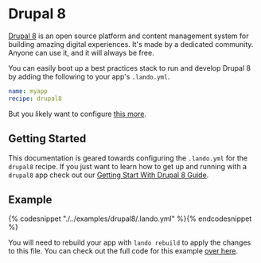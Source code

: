 Drupal 8
========

[Drupal 8](https://www.drupal.org/drupal-8.0) is an open source platform and content management system for building amazing digital experiences. It's made by a dedicated community. Anyone can use it, and it will always be free.

You can easily boot up a best practices stack to run and develop Drupal 8 by adding the following to your app's `.lando.yml`.

```yml
name: myapp
recipe: drupal8
```

But you likely want to configure [this more](#example).

Getting Started
---------------

This documentation is geared towards configuring the `.lando.yml` for the `drupal8` recipe. If you just want to learn how to get up and running with a `drupal8` app check out our [Getting Start With Drupal 8 Guide](./../tutorials/drupal8.md).


Example
-------

{% codesnippet "./../examples/drupal8/.lando.yml" %}{% endcodesnippet %}

You will need to rebuild your app with `lando rebuild` to apply the changes to this file. You can check out the full code for this example [over here](https://github.com/kalabox/lando/tree/master/examples/drupal8-2).
